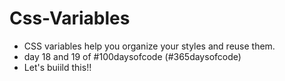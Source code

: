 # Css-Variables
- CSS variables help you organize your styles and reuse them.
- day 18 and 19 of #100daysofcode (#365daysofcode)
- Let's buiild this!!
